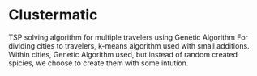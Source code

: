 # Clustermatic
TSP solving algorithm for multiple travelers using Genetic Algorithm
For dividing cities to travelers, k-means algorithm used with small additions.
Within cities, Genetic Algorithm used, but instead of random created spicies, we choose to create them with some intution.
